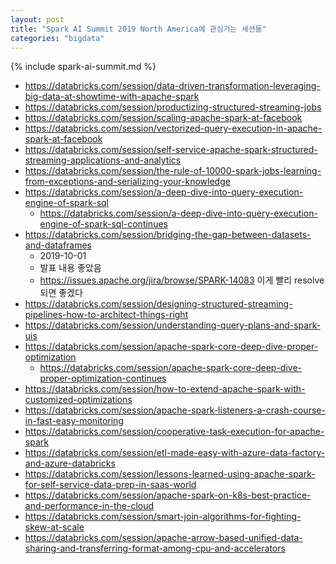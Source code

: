 ```yaml
---
layout: post
title: "Spark AI Summit 2019 North America에 관심가는 세션들"
categories: "bigdata"
---
```


{% include spark-ai-summit.md %}

- https://databricks.com/session/data-driven-transformation-leveraging-big-data-at-showtime-with-apache-spark
- https://databricks.com/session/productizing-structured-streaming-jobs
- https://databricks.com/session/scaling-apache-spark-at-facebook
- https://databricks.com/session/vectorized-query-execution-in-apache-spark-at-facebook
- https://databricks.com/session/self-service-apache-spark-structured-streaming-applications-and-analytics
- https://databricks.com/session/the-rule-of-10000-spark-jobs-learning-from-exceptions-and-serializing-your-knowledge
- https://databricks.com/session/a-deep-dive-into-query-execution-engine-of-spark-sql
    - https://databricks.com/session/a-deep-dive-into-query-execution-engine-of-spark-sql-continues
- https://databricks.com/session/bridging-the-gap-between-datasets-and-dataframes
    - 2019-10-01
    - 발표 내용 좋았음
    - https://issues.apache.org/jira/browse/SPARK-14083 이게 빨리 resolve되면 좋겠다
- https://databricks.com/session/designing-structured-streaming-pipelines-how-to-architect-things-right
- https://databricks.com/session/understanding-query-plans-and-spark-uis
- https://databricks.com/session/apache-spark-core-deep-dive-proper-optimization
    - https://databricks.com/session/apache-spark-core-deep-dive-proper-optimization-continues
- https://databricks.com/session/how-to-extend-apache-spark-with-customized-optimizations
- https://databricks.com/session/apache-spark-listeners-a-crash-course-in-fast-easy-monitoring
- https://databricks.com/session/cooperative-task-execution-for-apache-spark
- https://databricks.com/session/etl-made-easy-with-azure-data-factory-and-azure-databricks
- https://databricks.com/session/lessons-learned-using-apache-spark-for-self-service-data-prep-in-saas-world
- https://databricks.com/session/apache-spark-on-k8s-best-practice-and-performance-in-the-cloud
- https://databricks.com/session/smart-join-algorithms-for-fighting-skew-at-scale
- https://databricks.com/session/apache-arrow-based-unified-data-sharing-and-transferring-format-among-cpu-and-accelerators
